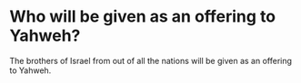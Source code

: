 # Who will be given as an offering to Yahweh?

The brothers of Israel from out of all the nations will be given as an offering to Yahweh.
